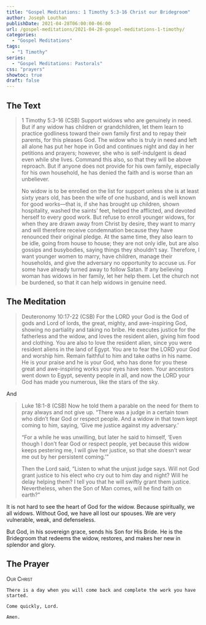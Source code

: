 ```yaml
---
title: "Gospel Meditations: 1 Timothy 5:3-16 Christ our Bridegroom"
author: Joseph Louthan
publishDate: 2021-04-28T06:00:00-06:00
url: /gospel-meditations/2021-04-28-gospel-meditations-1-timothy/
categories:
  - "Gospel Meditations"
tags:
  - "1 Timothy"
series:
  - "Gospel Meditations: Pastorals"
css: "prayers"
showtoc: true
draft: false
---
```


## The Text

>1 Timothy 5:3-16 (CSB) Support widows who are genuinely in need. But if any widow has children or grandchildren, let them learn to practice godliness toward their own family first and to repay their parents, for this pleases God. The widow who is truly in need and left all alone has put her hope in God and continues night and day in her petitions and prayers; however, she who is self-indulgent is dead even while she lives. Command this also, so that they will be above reproach. But if anyone does not provide for his own family, especially for his own household, he has denied the faith and is worse than an unbeliever.
>
>No widow is to be enrolled on the list for support unless she is at least sixty years old, has been the wife of one husband, and is well known for good works—that is, if she has brought up children, shown hospitality, washed the saints’ feet, helped the afflicted, and devoted herself to every good work. But refuse to enroll younger widows, for when they are drawn away from Christ by desire, they want to marry and will therefore receive condemnation because they have renounced their original pledge. At the same time, they also learn to be idle, going from house to house; they are not only idle, but are also gossips and busybodies, saying things they shouldn’t say. Therefore, I want younger women to marry, have children, manage their households, and give the adversary no opportunity to accuse us. For some have already turned away to follow Satan. If any believing woman has widows in her family, let her help them. Let the church not be burdened, so that it can help widows in genuine need.

## The Meditation

>Deuteronomy 10:17-22 (CSB) For the LORD your God is the God of gods and Lord of lords, the great, mighty, and awe-inspiring God, showing no partiality and taking no bribe. He executes justice for the fatherless and the widow, and loves the resident alien, giving him food and clothing. You are also to love the resident alien, since you were resident aliens in the land of Egypt. You are to fear the LORD your God and worship him. Remain faithful to him and take oaths in his name. He is your praise and he is your God, who has done for you these great and awe-inspiring works your eyes have seen. Your ancestors went down to Egypt, seventy people in all, and now the LORD your God has made you numerous, like the stars of the sky.

And

>Luke 18:1-8 (CSB) Now he told them a parable on the need for them to pray always and not give up. “There was a judge in a certain town who didn’t fear God or respect people. And a widow in that town kept coming to him, saying, ‘Give me justice against my adversary.’
>
>“For a while he was unwilling, but later he said to himself, ‘Even though I don’t fear God or respect people, yet because this widow keeps pestering me, I will give her justice, so that she doesn’t wear me out by her persistent coming.’”
>
>Then the Lord said, “Listen to what the unjust judge says. Will not God grant justice to his elect who cry out to him day and night? Will he delay helping them? I tell you that he will swiftly grant them justice. Nevertheless, when the Son of Man comes, will he find faith on earth?”

It is not hard to see the heart of God for the widow. Because spiritually, we all widows. Without God, we have all lost our spouses. We are very vulnerable, weak, and defenseless.

But God, in his sovereign grace, sends his Son for His Bride. He is the Bridegroom that redeems the widow, restores, and makes her new in splendor and glory.

## The Prayer

<div style="font-variant: small-caps;">
Our Christ
</div>

```text
There is a day when you will come back and complete the work you have started.

Come quickly, Lord.

Amen.
```
